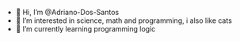 - 👋 Hi, I’m @Adriano-Dos-Santos
- 👀 I’m interested in science, math and programming, i also like cats
- 🌱 I’m currently learning programming logic 


<!---
Adriano-Dos-Santos/Adriano-Dos-Santos is a ✨ special ✨ repository because its `README.md` (this file) appears on your GitHub profile.
You can click the Preview link to take a look at your changes.
--->
